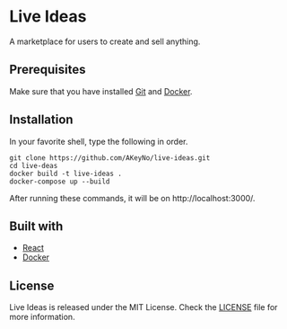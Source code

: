 # Live Ideas

A marketplace for users to create and sell anything.

## Prerequisites

Make sure that you have installed [Git](https://git-scm.com/) and [Docker](https://docs.docker.com/get-docker/).

## Installation

In your favorite shell, type the following in order.

```
git clone https://github.com/AKeyNo/live-ideas.git
cd live-deas
docker build -t live-ideas .
docker-compose up --build
```

After running these commands, it will be on http://localhost:3000/.

## Built with

- [React](https://reactjs.org/)
- [Docker](https://www.docker.com/)

## License

Live Ideas is released under the MIT License. Check the [LICENSE](https://github.com/AKeyNo/live-ideas/blob/main/LICENSE) file for more information.
